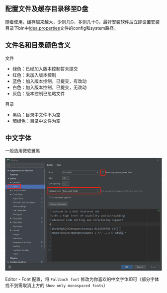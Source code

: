 ## 配置文件及缓存目录移至D盘

随着使用，缓存越来越大，少则几G，多则几十G，最好安装软件后立即设置安装目录下bin中[idea.properties](https://blog.csdn.net/qq_34374211/article/details/89394807)文件的config和system路径。

## 文件名和目录颜色含义

文件

- 绿色：已经加入版本控制暂未提交
- 红色：未加入版本控制
- 蓝色：加入版本控制，已提交，有改动
- 白色：加入版本控制，已提交，无改动
- 灰色：版本控制已忽略文件

目录

- 黑色：目录中文件不为空
- 暗绿色：目录中文件为空

## 中文字体

一般选用微软雅黑

![image-20191224200920783](../../../assets/image-20191224200920783.png)

 Editor - Font 配置，将 `Fallback font` 修改为你喜欢的中文字体即可（部分字体找不到需取消上方的 `Show only monospaced fonts`） 